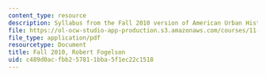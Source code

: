 ```yaml
---
content_type: resource
description: Syllabus from the Fall 2010 version of American Urban History II.
file: https://ol-ocw-studio-app-production.s3.amazonaws.com/courses/11-014j-american-urban-history-ii-fall-2011/c489d0acfbb257811bba5f1ec22c1518_MIT11_014JF11_syllf10.pdf
file_type: application/pdf
resourcetype: Document
title: Fall 2010, Robert Fogelson
uid: c489d0ac-fbb2-5781-1bba-5f1ec22c1518
---
```

